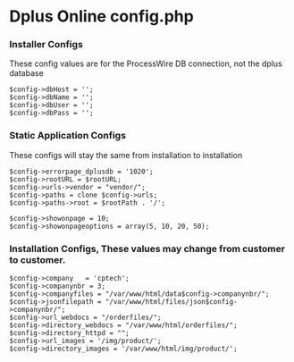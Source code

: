 # Dplus Online config.php 

### Installer Configs
These config values are for the ProcessWire DB connection, not the dplus database

```
$config->dbHost = '';
$config->dbName = '';
$config->dbUser = '';
$config->dbPass = '';
```

### Static Application Configs
These configs will stay the same from installation to installation
```
$config->errorpage_dplusdb = '1020';
$config->rootURL = $rootURL;
$config->urls->vendor = "vendor/";
$config->paths = clone $config->urls;
$config->paths->root = $rootPath . '/';

$config->showonpage = 10;
$config->showonpageoptions = array(5, 10, 20, 50);
```

### Installation Configs, These values may change from customer to customer.
```
$config->company   = 'cptech';
$config->companynbr = 3;
$config->companyfiles = "/var/www/html/data$config->companynbr/";
$config->jsonfilepath = "/var/www/html/files/json$config->companynbr/";
$config->url_webdocs = "/orderfiles/";
$config->directory_webdocs = "/var/www/html/orderfiles/";
$config->directory_httpd = "";
$config->url_images = '/img/product/';
$config->directory_images = '/var/www/html/img/product/';
```
